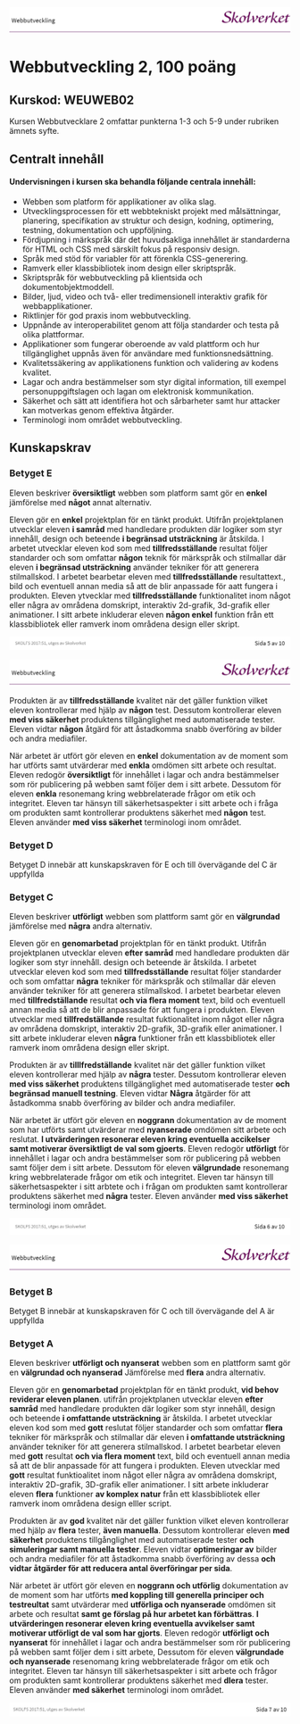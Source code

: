![SkolverketTitle](Img/SkolverketTitle.png)

# Webbutveckling 2, 100 poäng

## Kurskod: WEUWEB02

Kursen Webbutvecklare 2 omfattar punkterna 1-3 och 5-9 under rubriken ämnets syfte.

## Centralt innehåll

#### Undervisningen i kursen ska behandla följande centrala innehåll:

- Webben som platform för applikationer av olika slag.
- Utvecklingsprocessen för ett webbtekniskt projekt med målsättningar, planering, specifikation av struktur och design, kodning, optimering, testning, dokumentation och uppföljning.
- Fördjupning i märkspråk där det huvudsakliga innehållet är standarderna för HTML och CSS med särskilt fokus på responsiv design.
- Språk med stöd för variabler för att förenkla CSS-generering.
- Ramverk eller klassbibliotek inom design eller skriptspråk.
- Skriptspråk för webbutveckling på klientsida och dokumentobjektmoddell.
- Bilder, ljud, video och två- eller tredimensionell interaktiv grafik för webbapplikationer.
- Riktlinjer för god praxis inom webbutveckling.
- Uppnånde av interoperabilitet genom att följa standarder och testa på olika plattformar.
- Applikationer som fungerar oberoende av vald plattform och hur tillgänglighet uppnås även för användare med funktionsnedsättning.
- Kvalitetssäkering av applikationens funktion och validering av kodens kvalitet.
- Lagar och andra bestämmelser som styr digital information, till exempel personuppgiftslagen och lagan om elektronisk kommunikation.
- Säkerhet och sätt att identifiera hot och sårbarheter samt hur attacker kan motverkas genom effektiva åtgärder.
- Terminologi inom området webbutveckling.

## Kunskapskrav

### Betyget E

Eleven beskriver **översiktligt** webben som platform samt gör en **enkel** jämförelse med **något** annat alternativ.

Eleven gör en **enkel** projektplan för en tänkt produkt. Utifrån projektplanen utvecklar eleven **i samråd** med handledare produkten där logiker som styr innehåll, design och beteende **i begränsad utsträckning** är åtskilda. I arbetet utvecklar eleven kod som med **tillfredsställande** resultat följer standarder och som omfattar **någon** teknik för märkspråk och stilmallar där eleven **i begränsad utsträckning** använder tekniker för att generera stilmallskod. I arbetet bearbetar eleven med **tillfredsställande** resultattext., bild och eventuell annan media så att de blir anpassade för aatt fungera i produkten. Eleven ytvecklar med **tillfredsställande** funktionalitet inom något eller några av områdena domskript, interaktiv 2d-grafik, 3d-grafik eller animationer. I sitt arbete inkluderar eleven **någon enkel** funktion från ett klassbibliotek eller ramverk inom områdena design eller skript.

![SkolverketSida5](Img/SkolverketSida5.png)

![SkolverketTitle](Img/SkolverketTitle.png)

Produkten är av **tillfredsställande** kvalitet när det gäller funktion vilket eleven kontrollerar med hjälp av **någon** test. Dessutom kontrollerar eleven **med viss säkerhet** produktens tillgänglighet med automatiserade tester. Eleven vidtar **någon** åtgärd för att åstadkomma snabb överföring av bilder och andra mediafiler. 

När arbetet är utfört gör eleven en **enkel** dokumentation av de moment som har utförts samt utvärderar med **enkla** omdömen sitt arbete och resultat. Eleven redogör **översiktligt** för innehållet i lagar och andra bestämmelser som rör publicering på webben samt följer dem i sitt arbete. Dessutom för eleven **enkla** resonemang kring webbrelaterade frågor om etik och integritet. Eleven tar hänsyn till säkerhetsaspekter i sitt arbete och i fråga om produkten samt kontrollerar produktens säkerhet med **någon** test. Eleven använder **med viss säkerhet** terminologi inom området.

### Betyget D

Betyget D innebär att kunskapskraven för E och till övervägande del C är uppfyllda

### Betyget C

Eleven beskriver **utförligt** webben som plattform samt gör en **välgrundad** jämförelse med **några** andra alternativ.

Eleven gör en **genomarbetad** projektplan för en tänkt produkt. Utifrån projektplanen utvecklar eleven **efter samråd** med handledare produkten där logiker som styr innehåll. design och beteende är åtskilda. I arbetet utvecklar eleven kod som med **tillfredsställande** resultat följer standarder och som omfattar **några** tekniker för märkspråk och stilmallar där eleven använder tekniker för att generera stilmallskod. I arbetet bearbetar eleven med **tillfredställande** resultat **och via flera moment** text, bild och eventuell annan media så att de blir anpassade för att fungera i produkten. Eleven utvecklar med **tillfredställande** resultat fuktionalitet inom något eller några av områdena domskript, interaktiv 2D-grafik, 3D-grafik eller animationer. I sitt arbete inkluderar eleven **några** funktioner från ett klassbibliotek eller ramverk inom områdena design eller skript.

Produkten är av **tilllfredställande** kvalitet när det gäller funktion vilket eleven kontrollerar med hjälp av **några** tester. Dessutom kontrollerar eleven **med viss säkerhet** produktens tillgänglighet med automatiserade tester **och begränsad manuell testning**. Eleven vidtar **Några** åtgärder för att åstadkomma snabb överföring av bilder och andra mediafiler.

När arbetet är utfört gör eleven en **noggrann** dokumentation av de moment som har utförts samt utvärderar med **nyanserade** omdömen sitt arbete och reslutat. **I utvärderingen resonerar eleven kring eventuella accikelser samt motiverar översiktligt de val som gjoerts**. Eleven redogör **utförligt** för innehållet i lagar och andra bestämmelser som rör publicering på webben samt följer dem i sitt arbete. Dessutom för eleven **välgrundade** resonemang kring webbrelaterade frågor om etik och integritet. Eleven tar hänsyn till säkerhetsaspekter i sitt arbtete och i frågan om produkten samt kontrollerar produktens säkerhet med **några** tester. Eleven använder **med viss säkerhet** terminologi inom området.

![SkolverketSida6](Img/SkolverketSida6.png)

![skolverketTitle](Img/SkolverketTitle.png)

### Betyget B

Betyget B innebär at kunskapskraven för C och till övervägande del A är uppfyllda

### Betyget A

Eleven beskriver **utförligt och nyanserat** webben som en plattform samt gör en **välgrundad och nyanserad** Jämförelse med **flera** andra alternativ.

Eleven gör en **genomarbetad** projektplan för en tänkt produkt, **vid behov reviderar eleven planen**. utifrån projektplanen utvecklar eleven **efter samråd** med handledare produkten där logiker som styr innehåll, design och beteende **i omfattande utsträckning** är åtskilda. I arbetet utvecklar eleven kod som med **gott** reslutat följer standarder och som omfattar **flera** tekniker för märkspråk och stilmallar där eleven **i omfattande utsträckning** använder tekniker för att generera stilmallskod. I arbetet bearbetar eleven med **gott** resultat **och via flera moment** text, bild och eventuell annan media så att de blir anpassade för att fungera i produkten. Eleven utvecklar med **gott** resultat funktioalitet inom något eller några av områdena domskript, interaktiv 2D-grafik, 3D-grafik eller animationer. I sitt arbete inkluderar eleven **flera** funktioner **av komplex natur** från ett klassbibliotek eller ramverk inom områdena design elller script.

Produkten är av **god** kvalitet när det gäller funktion vilket eleven kontrollerar med hjälp av **flera** tester, **även manuella**. Dessutom kontrollerar eleven **med säkerhet** produktens tillgånglighet med automatiserade tester **och simuleringar samt manuella tester**. Eleven vidtar **optimeringar av** bilder och andra mediafiler för att åstadkomma snabb överföring av dessa **och vidtar åtgärder för att reducera antal överföringar per sida**.

När arbetet är utfört gör eleven en **noggrann och utförlig** dokumentation av de moment som har utförts **med koppling till generella principer och testreultat** samt utvärderar med **utförliga och nyanserade** omdömen sit arbete och resultat **samt ge förslag på hur arbetet kan förbättras**. **I utvärderingen resonerar eleven kring eventuella avvikelser samt motiverar utförligt de val som har gjorts**. Eleven redogör **utförligt och nyanserat** för innehållet i lagar och andra bestämmelser som rör publicering på webben samt följer dem i sitt arbete, Dessutom för eleven **välgrundade och nyanserade** resenomang kring webbrelaterade frågor om etik och integritet. Eleven tar hänsyn till säkerhetsaspekter i sitt arbete och frågor om produkten samt kontrollerar produktens säkerhet med **dlera** tester. Eleven använder **med säkerhet** terminologi inom området.

![SkolverketSida7](Img/SkolverketSida7.png)